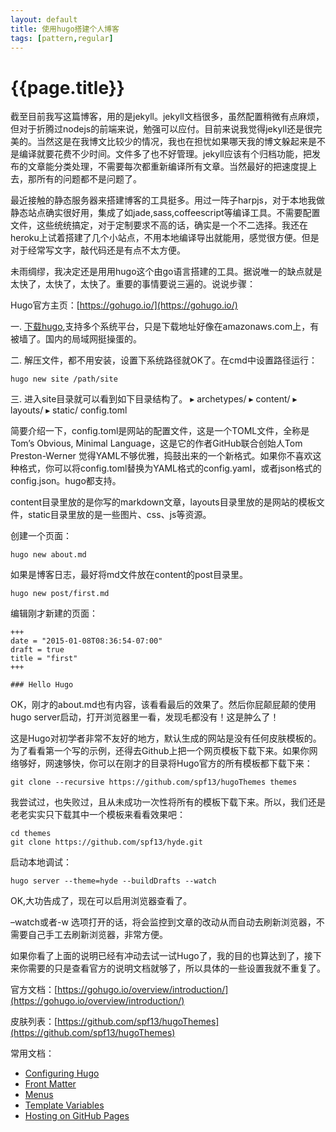 ```yaml
---
layout: default
title: 使用hugo搭建个人博客
tags: [pattern,regular]
---
```


# {{page.title}}

截至目前我写这篇博客，用的是jekyll。jekyll文档很多，虽然配置稍微有点麻烦，但对于折腾过nodejs的前端来说，勉强可以应付。目前来说我觉得jekyll还是很完美的。当然这是在我博文比较少的情况，我也在担忧如果哪天我的博文躲起来是不是编译就要花费不少时间。文件多了也不好管理。jekyll应该有个归档功能，把发布的文章能分类处理，不需要每次都重新编译所有文章。当然最好的把速度提上去，那所有的问题都不是问题了。

最近接触的静态服务器来搭建博客的工具挺多。用过一阵子harpjs，对于本地我做静态站点确实很好用，集成了如jade,sass,coffeescript等编译工具。不需要配置文件，这些统统搞定，对于定制要求不高的话，确实是一个不二选择。我还在heroku上试着搭建了几个小站点，不用本地编译导出就能用，感觉很方便。但是对于经常写文字，敲代码还是有点不太方便。

未雨绸缪，我决定还是用用hugo这个由go语言搭建的工具。据说唯一的缺点就是太快了，太快了，太快了。重要的事情要说三遍的。说说步骤：

Hugo官方主页：[https://gohugo.io/](https://gohugo.io/)

一. [下载hugo](https://github.com/spf13/hugo/releases),支持多个系统平台，只是下载地址好像在amazonaws.com上，有被墙了。国内的局域网挺操蛋的。

二. 解压文件，都不用安装，设置下系统路径就OK了。在cmd中设置路径运行：

    hugo new site /path/site

三. 进入site目录就可以看到如下目录结构了。
    ▸ archetypes/
    ▸ content/
    ▸ layouts/
    ▸ static/
      config.toml

简要介绍一下，config.toml是网站的配置文件，这是一个TOML文件，全称是Tom’s Obvious, Minimal Language，这是它的作者GitHub联合创始人Tom Preston-Werner 觉得YAML不够优雅，捣鼓出来的一个新格式。如果你不喜欢这种格式，你可以将config.toml替换为YAML格式的config.yaml，或者json格式的config.json。hugo都支持。

content目录里放的是你写的markdown文章，layouts目录里放的是网站的模板文件，static目录里放的是一些图片、css、js等资源。

创建一个页面：

    hugo new about.md

如果是博客日志，最好将md文件放在content的post目录里。

    hugo new post/first.md

编辑刚才新建的页面：

    +++
    date = "2015-01-08T08:36:54-07:00"
    draft = true
    title = "first"
    +++

    ### Hello Hugo

OK，刚才的about.md也有内容，该看看最后的效果了。然后你屁颠屁颠的使用hugo server启动，打开浏览器里一看，发现毛都没有！这是肿么了！

这是Hugo对初学者非常不友好的地方，默认生成的网站是没有任何皮肤模板的。为了看看第一个写的示例，还得去Github上把一个网页模板下载下来。如果你网络够好，网速够快，你可以在刚才的目录将Hugo官方的所有模板都下载下来：

    git clone --recursive https://github.com/spf13/hugoThemes themes

我尝试过，也失败过，且从未成功一次性将所有的模板下载下来。所以，我们还是老老实实只下载其中一个模板来看看效果吧：

    cd themes
    git clone https://github.com/spf13/hyde.git

启动本地调试：

    hugo server --theme=hyde --buildDrafts --watch

OK,大功告成了，现在可以启用浏览器查看了。

–watch或者-w 选项打开的话，将会监控到文章的改动从而自动去刷新浏览器，不需要自己手工去刷新浏览器，非常方便。

如果你看了上面的说明已经有冲动去试一试Hugo了，我的目的也算达到了，接下来你需要的只是查看官方的说明文档就够了，所以具体的一些设置我就不重复了。

官方文档：[https://gohugo.io/overview/introduction/](https://gohugo.io/overview/introduction/)

皮肤列表：[https://github.com/spf13/hugoThemes](https://github.com/spf13/hugoThemes)

常用文档：

-  [Configuring Hugo](https://gohugo.io/overview/configuration/)
-  [Front Matter](https://gohugo.io/content/front-matter/)
-  [Menus](https://gohugo.io/extras/menus/)
-  [Template Variables](https://gohugo.io/templates/variables/)
-  [Hosting on GitHub Pages](https://gohugo.io/tutorials/github-pages-blog/)